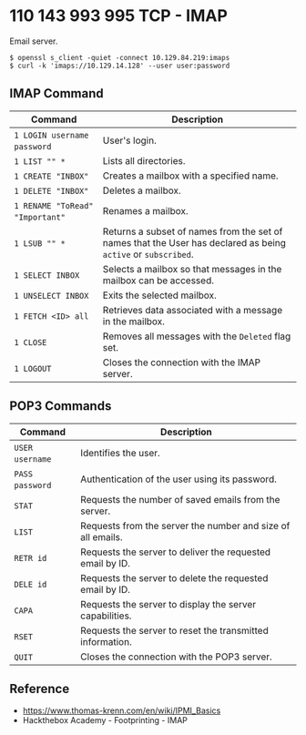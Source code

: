# 110 143 993 995 TCP - IMAP

Email server.

```
$ openssl s_client -quiet -connect 10.129.84.219:imaps
$ curl -k 'imaps://10.129.14.128' --user user:password
```


## IMAP Command

|**Command**|**Description**|
| ------| -----------------------------------------------------------------------------------------------|
|​`1 LOGIN username password`​|User's login.|
|​`1 LIST "" *`​|Lists all directories.|
|​`1 CREATE "INBOX"`​|Creates a mailbox with a specified name.|
|​`1 DELETE "INBOX"`​|Deletes a mailbox.|
|​`1 RENAME "ToRead" "Important"`​|Renames a mailbox.|
|​`1 LSUB "" *`​|Returns a subset of names from the set of names that the User has declared as being `active`​ or `subscribed`​.|
|​`1 SELECT INBOX`​|Selects a mailbox so that messages in the mailbox can be accessed.|
|​`1 UNSELECT INBOX`​|Exits the selected mailbox.|
|​`1 FETCH <ID> all`​|Retrieves data associated with a message in the mailbox.|
|​`1 CLOSE`​|Removes all messages with the `Deleted`​ flag set.|
|​`1 LOGOUT`​|Closes the connection with the IMAP server.|

## POP3 Commands


|**Command**|**Description**|
| ------| -------------------------------------------------------------|
|​`USER username`​|Identifies the user.|
|​`PASS password`​|Authentication of the user using its password.|
|​`STAT`​|Requests the number of saved emails from the server.|
|​`LIST`​|Requests from the server the number and size of all emails.|
|​`RETR id`​|Requests the server to deliver the requested email by ID.|
|​`DELE id`​|Requests the server to delete the requested email by ID.|
|​`CAPA`​|Requests the server to display the server capabilities.|
|​`RSET`​|Requests the server to reset the transmitted information.|
|​`QUIT`​|Closes the connection with the POP3 server.|


## Reference 
+ https://www.thomas-krenn.com/en/wiki/IPMI_Basics
+ Hackthebox Academy - Footprinting - IMAP